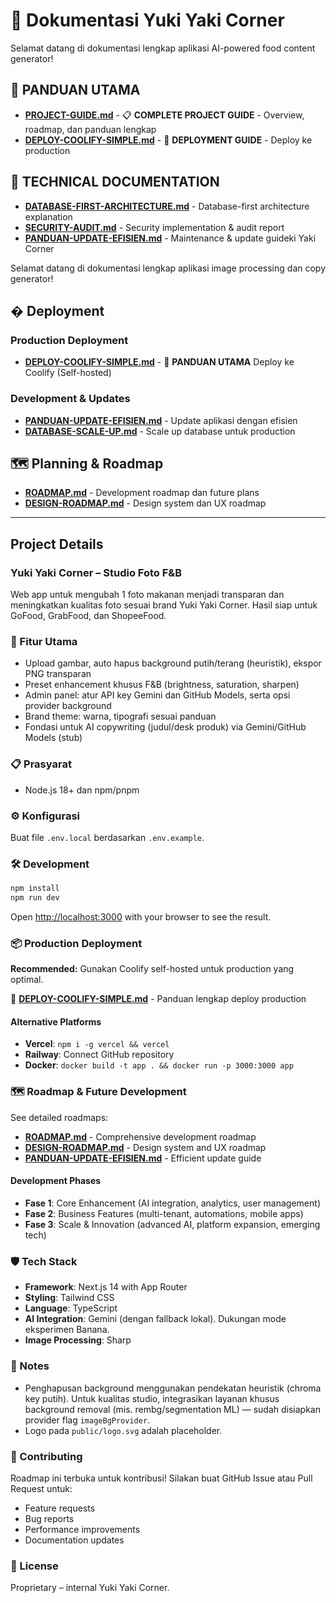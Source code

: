 # 📖 Dokumentasi Yuki Yaki Corner

Selamat datang di dokumentasi lengkap aplikasi AI-powered food content generator!

## 🎯 **PANDUAN UTAMA**

- **[PROJECT-GUIDE.md](../PROJECT-GUIDE.md)** - 📋 **COMPLETE PROJECT GUIDE** - Overview, roadmap, dan panduan lengkap
- **[DEPLOY-COOLIFY-SIMPLE.md](./DEPLOY-COOLIFY-SIMPLE.md)** - 🚀 **DEPLOYMENT GUIDE** - Deploy ke production

## 🔧 **TECHNICAL DOCUMENTATION**

- **[DATABASE-FIRST-ARCHITECTURE.md](./DATABASE-FIRST-ARCHITECTURE.md)** - Database-first architecture explanation
- **[SECURITY-AUDIT.md](./SECURITY-AUDIT.md)** - Security implementation & audit report
- **[PANDUAN-UPDATE-EFISIEN.md](./PANDUAN-UPDATE-EFISIEN.md)** - Maintenance & update guideki Yaki Corner

Selamat datang di dokumentasi lengkap aplikasi image processing dan copy generator!

## � Deployment

### Production Deployment

- **[DEPLOY-COOLIFY-SIMPLE.md](./DEPLOY-COOLIFY-SIMPLE.md)** - 🎯 **PANDUAN UTAMA** Deploy ke Coolify (Self-hosted)

### Development & Updates

- **[PANDUAN-UPDATE-EFISIEN.md](./PANDUAN-UPDATE-EFISIEN.md)** - Update aplikasi dengan efisien
- **[DATABASE-SCALE-UP.md](./DATABASE-SCALE-UP.md)** - Scale up database untuk production

## 🗺 Planning & Roadmap

- **[ROADMAP.md](./ROADMAP.md)** - Development roadmap dan future plans
- **[DESIGN-ROADMAP.md](./DESIGN-ROADMAP.md)** - Design system dan UX roadmap

---

## Project Details

### Yuki Yaki Corner – Studio Foto F&B

Web app untuk mengubah 1 foto makanan menjadi transparan dan meningkatkan kualitas foto sesuai brand Yuki Yaki Corner. Hasil siap untuk GoFood, GrabFood, dan ShopeeFood.

### 🚀 Fitur Utama

- Upload gambar, auto hapus background putih/terang (heuristik), ekspor PNG transparan
- Preset enhancement khusus F&B (brightness, saturation, sharpen)
- Admin panel: atur API key Gemini dan GitHub Models, serta opsi provider background
- Brand theme: warna, tipografi sesuai panduan
- Fondasi untuk AI copywriting (judul/desk produk) via Gemini/GitHub Models (stub)

### 📋 Prasyarat

- Node.js 18+ dan npm/pnpm

### ⚙️ Konfigurasi

Buat file `.env.local` berdasarkan `.env.example`.

### 🛠️ Development

```bash
npm install
npm run dev
```

Open [http://localhost:3000](http://localhost:3000) with your browser to see the result.

### 📦 Production Deployment

**Recommended:** Gunakan Coolify self-hosted untuk production yang optimal.

📖 **[DEPLOY-COOLIFY-SIMPLE.md](./DEPLOY-COOLIFY-SIMPLE.md)** - Panduan lengkap deploy production

#### Alternative Platforms

- **Vercel**: `npm i -g vercel && vercel`
- **Railway**: Connect GitHub repository
- **Docker**: `docker build -t app . && docker run -p 3000:3000 app`

### 🗺️ Roadmap & Future Development

See detailed roadmaps:

- **[ROADMAP.md](./ROADMAP.md)** - Comprehensive development roadmap
- **[DESIGN-ROADMAP.md](./DESIGN-ROADMAP.md)** - Design system and UX roadmap
- **[PANDUAN-UPDATE-EFISIEN.md](./PANDUAN-UPDATE-EFISIEN.md)** - Efficient update guide

#### Development Phases

- **Fase 1**: Core Enhancement (AI integration, analytics, user management)
- **Fase 2**: Business Features (multi-tenant, automations, mobile apps)
- **Fase 3**: Scale & Innovation (advanced AI, platform expansion, emerging tech)

### 🛡️ Tech Stack

- **Framework**: Next.js 14 with App Router
- **Styling**: Tailwind CSS
- **Language**: TypeScript
- **AI Integration**: Gemini (dengan fallback lokal). Dukungan mode eksperimen Banana.
- **Image Processing**: Sharp

### 📝 Notes

- Penghapusan background menggunakan pendekatan heuristik (chroma key putih). Untuk kualitas studio, integrasikan layanan khusus background removal (mis. rembg/segmentation ML) — sudah disiapkan provider flag `imageBgProvider`.
- Logo pada `public/logo.svg` adalah placeholder.

### 🤝 Contributing

Roadmap ini terbuka untuk kontribusi! Silakan buat GitHub Issue atau Pull Request untuk:

- Feature requests
- Bug reports
- Performance improvements
- Documentation updates

### 📄 License

Proprietary – internal Yuki Yaki Corner.
